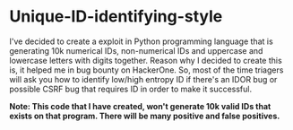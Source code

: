 # Unique-ID-identifying-style

I've decided to create a exploit in Python programming language that is generating 10k numerical IDs, non-numerical IDs and uppercase and lowercase letters with digits together. Reason why I decided to create this is, it helped me in bug bounty on HackerOne. So, most of the time triagers will ask you how to identify low/high entropy ID if there's an IDOR bug or possible CSRF bug that requires ID in order to make it successful. 

**Note: This code that I have created, won't generate 10k valid IDs that exists on that program. There will be many positive and false positives.**

